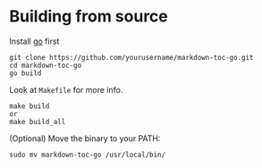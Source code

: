 # Building from source
Install [go](https://go.dev/) first

```
git clone https://github.com/yourusername/markdown-toc-go.git
cd markdown-toc-go
go build
```
Look at `Makefile` for more info.
```
make build
or
make build_all
```

(Optional) Move the binary to your PATH:
```
sudo mv markdown-toc-go /usr/local/bin/
```

